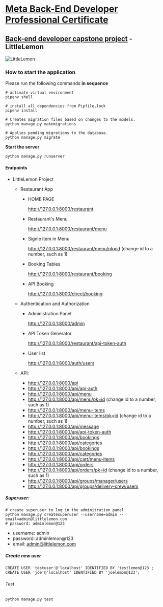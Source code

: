 # [Meta Back-End Developer Professional Certificate](https://www.coursera.org/professional-certificates/meta-back-end-developer)

## [Back-end developer capstone project](https://www.coursera.org/learn/back-end-developer-capstone?specialization=meta-back-end-developer) - LittleLemon

![LittleLemon](restaurant/static/img/demonstration/home.png)

### How to start the application
Please run the following commands **in sequence**
```
# activate virtual environment
pipenv shell

# install all dependencies from Pipfile.lock
pipenv install

# Creates migration files based on changes to the models.
python manage.py makemigrations

# Applies pending migrations to the database.
python manage.py migrate

```

**Start the server**
```
python manage.py runserver
```

#### Endpoints

- LittleLemon Project

    - Restaurant App

        - HOME PAGE
            
            http://127.0.0.1:8000/restaurant

        - Restaurant's Menu
            
            http://127.0.0.1:8000/restaurant/menu 

        - Signle item in Menu
            
            http://127.0.0.1:8000/restaurant/menu/pk=id (change id to a number, such as 1)

        - Booking Tables
        
            http://127.0.0.1:8000/restaurant/booking

        - API Booking
            
            http://127.0.0.1:8000/direct/booking

    - Authentication and Authorization
    
        - Administration Panel
            
            http://127.0.0.1:8000/admin

        - API Token Generator
            
            http://127.0.0.1:8000/restaurant/api-token-auth

        - User list
            
            http://127.0.0.1:8000/auth/users

    - API:
        - http://127.0.0.1:8000/api
        - http://127.0.0.1:8000/api/api-auth
        - http://127.0.0.1:8000/api/menu
        - http://127.0.0.1:8000/api/menu/pk=id (change id to a number, such as 1)
        - http://127.0.0.1:8000/api/menu-items
        - http://127.0.0.1:8000/api/menu-items/pk=id (change id to a number, such as 1)
        - http://127.0.0.1:8000/api/message
        - http://127.0.0.1:8000/api/api-token-auth
        - http://127.0.0.1:8000/api/bookings
        - http://127.0.0.1:8000/api/categories
        - http://127.0.0.1:8000/api/bookings
        - http://127.0.0.1:8000/api/categories
        - http://127.0.0.1:8000/api/cart/menu-items
        - http://127.0.0.1:8000/api/orders
        - http://127.0.0.1:8000/api/orders/pk=id (change id to a number, such as 1)
        - http://127.0.0.1:8000/api/groups/manager/users
        - http://127.0.0.1:8000/api/groups/delivery-crew/users

##### Superuser:
```
# create superuser to log in the adminitration panel
python manage.py createsuperuser --username=admin --email=admin@littlelemon.com
# password: adminlemon@123
```

- username: admin
- password: adminlemon@123
- email: admin@littlelemon.com

##### Create new user
```
CREATE USER 'testuser'@'localhost' IDENTIFIED BY 'testlemon@123';
CREATE USER 'joe'@'localhost' IDENTIFIED BY 'joelemon@123';
```

###### Test
```
python manage.py test
```